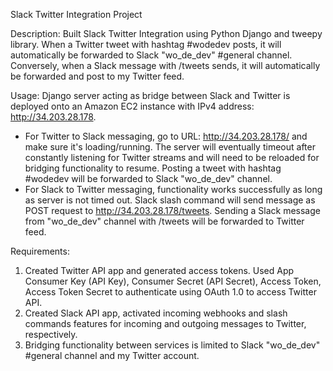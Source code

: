 Slack Twitter Integration Project

Description:
Built Slack Twitter Integration using Python Django and tweepy library. When a Twitter tweet with hashtag #wodedev posts, it will automatically be forwarded to Slack "wo_de_dev" #general channel. Conversely, when a Slack message with /tweets sends, it will automatically be forwarded and post to my Twitter feed.

Usage:
Django server acting as bridge between Slack and Twitter is deployed onto an Amazon EC2 instance with IPv4 address: http://34.203.28.178.
- For Twitter to Slack messaging, go to URL: http://34.203.28.178/ and make sure it's loading/running. The server will eventually timeout after constantly listening for Twitter streams and will need to be reloaded for bridging functionality to resume. Posting a tweet with hashtag #wodedev will be forwarded to Slack "wo_de_dev" channel.
- For Slack to Twitter messaging, functionality works successfully as long as server is not timed out. Slack slash command will send message as POST request to http://34.203.28.178/tweets. Sending a Slack message from "wo_de_dev" channel with /tweets will be forwarded to Twitter feed.

Requirements:
1. Created Twitter API app and generated access tokens. Used App Consumer Key (API Key), Consumer Secret (API Secret), Access Token, Access Token Secret to authenticate using OAuth 1.0 to access Twitter API.
2. Created Slack API app, activated incoming webhooks and slash commands features for incoming and outgoing messages to Twitter, respectively.
3. Bridging functionality between services is limited to Slack "wo_de_dev" #general channel and my Twitter account.
